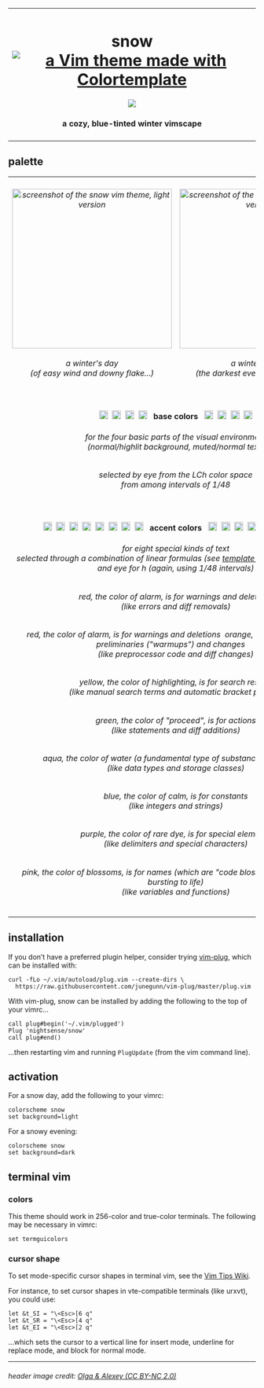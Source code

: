 <table><tbody><tr><td align="center"><h1>snow<br>
<a href='https://github.com/lifepillar/vim-colortemplate'><img src='https://img.shields.io/badge/made%20with-Colortemplate-00a0ff.svg' alt='a Vim theme made with Colortemplate' /></a>
</h1>
<img src="https://github.com/nightsense/snow/raw/master/images/header.jpg" />
<h4>a cozy, blue-tinted winter vimscape</h4>
</td></tr></tbody></table>

## palette

<table><tbody>

<tr>
<td align="center"><h6><img alt="screenshot of the snow vim theme, light version" src="https://github.com/nightsense/snow/raw/master/images/screenshot-light.png" height="325" /><br><br>
a winter's day<br>(of easy wind and downy flake...)</h6>
</td>
<td align="center"><h6><img alt="screenshot of the snow vim theme, dark version" src="https://github.com/nightsense/snow/raw/master/images/screenshot-dark.png" height="325" /><br><br>
a winter's night<br>(the darkest evening of the year...)</h6>
</td>
</tr>

<tr></tr>

<tr>
<td align='center' colspan='2'>
<h4>
<img src="http://www.colorhexa.com/ebf4ff.png" height="18" width="18">&nbsp;
<img src="http://www.colorhexa.com/d3dceb.png" height="18" width="18">&nbsp;
<img src="http://www.colorhexa.com/7a8290.png" height="18" width="18">&nbsp;
<img src="http://www.colorhexa.com/5b6370.png" height="18" width="18">
&nbsp;&nbsp;base colors&nbsp;&nbsp;
<img src="http://www.colorhexa.com/9aa3b1.png" height="18" width="18">&nbsp;
<img src="http://www.colorhexa.com/7a8290.png" height="18" width="18">&nbsp;
<img src="http://www.colorhexa.com/343c48.png" height="18" width="18">&nbsp;
<img src="http://www.colorhexa.com/222a35.png" height="18" width="18">
</h4>
<h6>for the four basic parts of the visual environment<br>(normal/highlit background, muted/normal text)</h6>
<h6>selected by eye from the LCh color space<br>from among intervals of 1/48</h6>

</tr>

<tr></tr>

<tr>
<td align='center' colspan='2'>
<h4>
<img src="http://www.colorhexa.com/ea5a44.png" height="18" width="18">&nbsp;
<img src="http://www.colorhexa.com/d07018.png" height="18" width="18">&nbsp;
<img src="http://www.colorhexa.com/fcbf00.png" height="18" width="18">&nbsp;
<img src="http://www.colorhexa.com/4d991b.png" height="18" width="18">&nbsp;
<img src="http://www.colorhexa.com/00a084.png" height="18" width="18">&nbsp;
<img src="http://www.colorhexa.com/008beb.png" height="18" width="18">&nbsp;
<img src="http://www.colorhexa.com/aa67c8.png" height="18" width="18">&nbsp;
<img src="http://www.colorhexa.com/e16177.png" height="18" width="18">
&nbsp;&nbsp;accent colors&nbsp;&nbsp;
<img src="http://www.colorhexa.com/c87361.png" height="18" width="18">&nbsp;
<img src="http://www.colorhexa.com/b87c4e.png" height="18" width="18">&nbsp;
<img src="http://www.colorhexa.com/cfaa54.png" height="18" width="18">&nbsp;
<img src="http://www.colorhexa.com/6d9353.png" height="18" width="18">&nbsp;
<img src="http://www.colorhexa.com/2b9685.png" height="18" width="18">&nbsp;
<img src="http://www.colorhexa.com/5f87b7.png" height="18" width="18">&nbsp;
<img src="http://www.colorhexa.com/9776a4.png" height="18" width="18">&nbsp;
<img src="http://www.colorhexa.com/b77c82.png" height="18" width="18">
</h4>
<h6>for eight special kinds of text<br>selected through a combination of linear formulas (see <a href='https://github.com/nightsense/snow/blob/master/templates/template-generator.py'>template-generator.py</a>) for LC and eye for h (again, using 1/48 intervals)</h6>

<h6><img src="http://www.colorhexa.com/ea5a44.png" height="12" width="12">&nbsp;&nbsp;red, the color of alarm, is for warnings and deletions&nbsp;&nbsp;<img src="http://www.colorhexa.com/c87361.png" height="12" width="12"><br>(like errors and diff removals)</h6>

<h6><img src="http://www.colorhexa.com/d07018.png" height="12" width="12">&nbsp;&nbsp;red, the color of alarm, is for warnings and deletions&nbsp;&nbsp;orange, the color of fire, is for preliminaries ("warmups") and changes&nbsp;&nbsp;<img src="http://www.colorhexa.com/b87c4e.png" height="12" width="12"><br>(like preprocessor code and diff changes)</h6>
<h6>yellow, the color of highlighting, is for search results<br>(like manual search terms and automatic bracket pairing)</h6>
<h6>green, the color of "proceed", is for actions<br>(like statements and diff additions)</h6>
<h6>aqua, the color of water (a fundamental type of substance), is for types<br>(like data types and storage classes)</h6>
<h6>blue, the color of calm, is for constants<br>(like integers and strings)</h6>
<h6>purple, the color of rare dye, is for special elements<br>(like delimiters and special characters)</h6>
<h6>pink, the color of blossoms, is for names (which are "code blossoms": abstractions bursting to life)<br>(like variables and functions)</h6>
</tr>

</tbody></table>

## installation

If you don’t have a preferred plugin helper, consider trying [vim-plug](https://github.com/junegunn/vim-plug), which can be installed with:

```
curl -fLo ~/.vim/autoload/plug.vim --create-dirs \
  https://raw.githubusercontent.com/junegunn/vim-plug/master/plug.vim
```

With vim-plug, snow can be installed by adding the following to the top of your vimrc...

```
call plug#begin('~/.vim/plugged')
Plug 'nightsense/snow'
call plug#end()
```

...then restarting vim and running `PlugUpdate` (from the vim command line).

## activation

For a snow day, add the following to your vimrc:

```
colorscheme snow
set background=light
```

For a snowy evening:

```
colorscheme snow
set background=dark
```

## terminal vim

### colors

This theme should work in 256-color and true-color terminals. The following may be necessary in vimrc:

```
set termguicolors
```

### cursor shape

To set mode-specific cursor shapes in terminal vim, see the [Vim Tips Wiki](http://vim.wikia.com/wiki/Change_cursor_shape_in_different_modes).

For instance, to set cursor shapes in vte-compatible terminals (like urxvt), you could use:

```
let &t_SI = "\<Esc>[6 q"
let &t_SR = "\<Esc>[4 q"
let &t_EI = "\<Esc>[2 q"
```

...which sets the cursor to a vertical line for insert mode, underline for replace mode, and block for normal mode.

---

###### header image credit: [Olga & Alexey (CC BY-NC 2.0)](https://www.flickr.com/photos/chaoticmind75/39326731084/)
